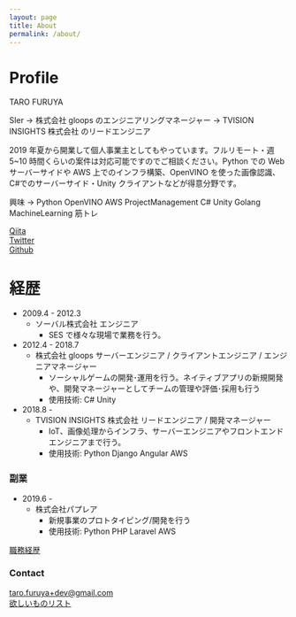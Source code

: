```yaml
---
layout: page
title: About
permalink: /about/
---
```


# Profile

TARO FURUYA

SIer → 株式会社 gloops のエンジニアリングマネージャー → TVISION INSIGHTS 株式会社 のリードエンジニア

2019 年夏から開業して個人事業主としてもやっています。フルリモート・週 5~10 時間くらいの案件は対応可能ですのでご相談ください。Python での Web サーバーサイドや AWS 上でのインフラ構築、OpenVINO を使った画像認識、C#でのサーバーサイド・Unity クライアントなどが得意分野です。

興味 → Python OpenVINO AWS ProjectManagement C# Unity Golang MachineLearning 筋トレ

[Qiita](http://qiita.com/t_furuya)  
[Twitter](https://twitter.com/taross__f)  
[Github](https://github.com/taross-f)

# 経歴

- 2009.4 - 2012.3
  - ソーバル株式会社 エンジニア
    - SES で様々な現場で業務を行う。
- 2012.4 - 2018.7
  - 株式会社 gloops サーバーエンジニア / クライアントエンジニア / エンジニアマネージャー
    - ソーシャルゲームの開発･運用を行う。ネイティブアプリの新規開発や、開発マネージャーとしてチームの管理や評価･採用も行う
    - 使用技術: C# Unity
- 2018.8 -
  - TVISION INSIGHTS 株式会社 リードエンジニア / 開発マネージャー
    - IoT、画像処理からインフラ、サーバーエンジニアやフロントエンドエンジニアまで行う。
    - 使用技術: Python Django Angular AWS

### 副業

- 2019.6 -
  - 株式会社パプレア
    - 新規事業のプロトタイピング/開発を行う
    - 使用技術: Python PHP Laravel AWS

[職務経歴](https://gist.github.com/taross-f/e3043275d6a71f410867fcc1aa51ced1)

### Contact

[taro.furuya+dev@gmail.com](mailto:taro.furuya+dev@gmail.com)  
[欲しいものリスト](http://amzn.asia/exmrAyt)
